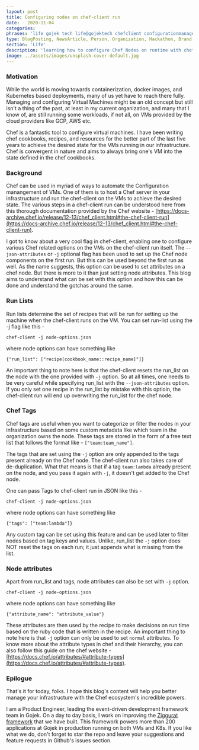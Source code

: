 ```yaml
---
layout: post
title: Configuring nodes on chef-client run
date:   2020-11-04
categories:
phrases: 'life gojek tech life@gojektech chefclient configurationmanagement'
type: BlogPosting, NewsArticle, Person, Organization, Hackathon, Brand, Atlas, Guide, Chef, ConfirationManagement
section: 'Life'
description: 'learning how to configure Chef Nodes on runtime with chef-client json-attributes flag'
image: ../assets/images/unsplash-cover-default.jpg
---
```


### Motivation

While the world is moving towards containerization, docker images, and Kubernetes based deployments, many of us yet have to reach there fully. Managing and configuring Virtual Machines might be an old concept but still isn't a thing of the past, at least in my current organization, and many that I know of, are still running some workloads, if not all, on VMs provided by the cloud providers like GCP, AWS etc. 

Chef is a fantastic tool to configure virtual machines. I have been writing chef cookbooks, recipes, and resources for the better part of the last five years to achieve the desired state for the VMs running in our infrastructure. Chef is convergent in nature and aims to always bring one's VM into the state defined in the chef cookbooks. 


### Background

Chef can be used in myriad of ways to automate the Configuration manangement of VMs. One of them is to host a Chef server in your infrastructure and run the chef-client on the VMs to achieve the desired state. The various steps in a chef-client run can be understood here from this thorough documentation provided by the Chef website - [https://docs-archive.chef.io/release/12-13/chef_client.html#the-chef-client-run](https://docs-archive.chef.io/release/12-13/chef_client.html#the-chef-client-run).

I got to know about a very cool flag in chef-client, enabling one to configure various Chef related options on the VMs on the chef-client run itself. The `--json-attributes` or `-j` optional flag has been used to set up the Chef node components on the first run. But this can be used beyond the first run as well. As the name suggests, this option can be used to set attributes on a chef node. But there is more to it than just setting node attributes. This blog aims to understand what can be set with this option and how this can be done and understand the gotchas around the same.

### Run Lists

Run lists determine the set of recipes that will be run for setting up the machine when the chef-client runs on the VM. You can set run-list using the -j flag like this -

```chef-client -j node-options.json```

where node options can have something like 

```{"run_list": ["recipe[cookbook_name::recipe_name]"]}```

An important thing to note here is that the chef-client resets the run_list on the node with the one provided with `-j` option. So at all times, one needs to be very careful while specifying run_list with the `--json-attributes` option. If you only set one recipe in the run_list by mistake with this optioin, the chef-client run will end up overwriting the run_list for the chef node.

### Chef Tags

Chef tags are useful when you want to categorize or filter the nodes in your infrastructure based on some custom metadata like which team in the organization owns the node. These tags are stored in the form of a free text list that follows the format like - `["team:team_name"]`.

The tags that are set using the `-j` option are only appended to the tags present already on the Chef node. The chef-client run also takes care of de-duplication. What that means is that if a tag `team:lambda` already present on the node, and you pass it again with `-j`, it doesn't get added to the Chef node.

One can pass Tags to chef-client run in JSON like this -

```chef-client -j node-options.json```

where node options can have something like 

```{"tags": ["team:lambda"]}```

Any custom tag can be set using this feature and can be used later to filter nodes based on tag keys and values. Unlike, run_list the `-j` option does NOT reset the tags on each run; it just appends what is missing from the list.

### Node attributes

Apart from run_list and tags, node attributes can also be set with `-j` option. 

```chef-client -j node-options.json```

where node options can have something like 

```{"attribute_name": "attribute_value"}```

These attributes are then used by the recipe to make decisions on run time based on the ruby code that is written in the recipe.  An important thing to note here is that `-j` option can only be used to set `normal` attributes.
To know more about the attribute types in chef and their hierarchy, you can also follow this guide on the chef website - [https://docs.chef.io/attributes/#attribute-types](https://docs.chef.io/attributes/#attribute-types).

### Epilogue
That's it for today, folks. I hope this blog's content will help you better manage your infrastructure with the Chef ecosystem's incredible powers.

I am a Product Engineer, leading the event-driven development framework team in Gojek. On a day to day basis, I work on improving the [Ziggurat framework](https://github.com/gojek/ziggurat) that we have built. This framework powers more than 200 applications at Gojek in production running on both VMs and K8s. If you like what we do, don't forget to star the repo and leave your suggestions and feature requests in Github's issues section.
